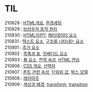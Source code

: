 # TIL
210828 :  [HTML개요](/HTML/outline.md), [환경세팅](/HTML/setting.md)<br />
210829 : [브라우저 동작 원리](/HTML/browser.md)<br />
210830 : [HTML이란?](/HTML/aboutHTML.md), [메타데이터 요소](/HTML/metadata.md)<br />
210831 : [텍스트 요소](/HTML/textElement.md), [구조를 나타내는 요소](HTML/structureElement.md)<br />
210901 :  [추가 요소](/HTML/additionalElement.md)<br />
210902 :  [목록과 표](/HTML/listTable.md), [임베디드 요소](HTML/imbededElement.md)<br />
210903 :  [폼 요소](/HTML/formElement.md), [전역 속성](/HTML/globalAttribute.md), [HTML 연습](/HTML/practiceHTML.html)<br />
210906 :  [CSS 개요](/CSS/outline.md), [선택자](/CSS/selector.md) <br />
210907 :  [폰트 관련 속성](/CSS/font/font.css), [단위와 값](/CSS/unit/unit.css), [박스 모델](CSS/boxmodel/boxmodel.css)<br />
210908 : [레이아웃](/CSS/layout/layout.css) <br />
210909 : [색상과 배경](/CSS/color/color.css), [transform](/CSS/transform/transform.css), [transition](/CSS/transition/transition.css) <br />